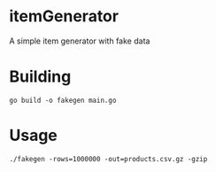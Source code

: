 # itemGenerator
A simple item generator with fake data

# Building
```
go build -o fakegen main.go
```

# Usage
```
./fakegen -rows=1000000 -out=products.csv.gz -gzip
```
